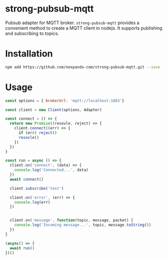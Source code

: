 # strong-pubsub-mqtt
Pubsub adapter for MQTT broker. `strong-pubsub-mqtt` provides a convenient method to create a MQTT client in nodejs. It supports publishing and subscribing to topics.

# Installation

```sh
npm add https://github.com/nexpando-com/strong-pubsub-mqtt.git --save
```

# Usage

```javascript
const options = { brokerUrl: 'mqtt://localhost:1883'}

const client = new Client(options, Adapter)

const connect = () => {
  return new Promise((resovle, reject) => {
    client.connect((err) => {
      if (err) reject()
      resovle()
    })
  })
}

const run = async () => {
  client.on('connect', (data) => {
    console.log('Connected...', data)
  })
  await connect()

  client.subscribe('test')

  client.on('error', (err) => {
    console.log(err)
  })


  client.on('message', function(topic, message, packet) {
    console.log('Incoming message...', topic, message.toString())
  })
}

(async() => {
  await run()
})()
```
